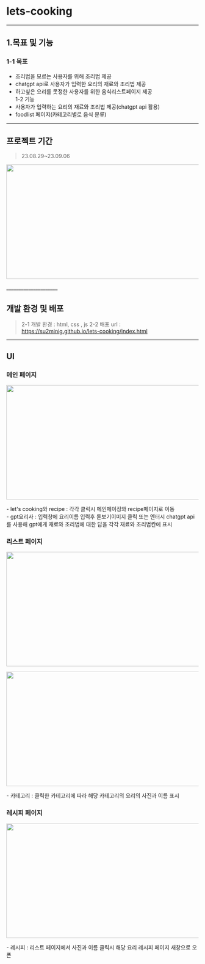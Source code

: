 # lets-cooking
_______________________
## 1.목표 및 기능
### 1-1  목표
* 조리법을 모르는 사용자를 위해 조리법 제공
* chatgpt api로 사용자가 입력한 요리의 재료와 조리법 제공
* 하고싶은 요리를 못정한 사용자를 위한 음식리스트페이지 제공  
1-2 기능
* 사용자가 입력하는 요리의 재료와 조리법 제공(chatgpt api 활용)
* foodlist 페이지(카테고리별로 음식 분류)
_____________________
## 프로젝트 기간

> 23.08.29~23.09.06

<p>
  <img src="https://github.com/su2minig/lets-cooking/assets/141402694/b78b9f12-950e-46aa-bfe9-0352e7be6ebf" width="600px" height="300px">
</p>
_____________________

## 개발 환경 및 배포
  
  >2-1 개발 환경 : html, css , js
  >2-2 배포 url : https://su2minig.github.io/lets-cooking/index.html
___________________
## UI
### 메인 페이지

<p align="center">
  <img src="https://github.com/su2minig/lets-cooking/assets/141402694/df3c2cf3-9cf3-401c-839b-10bff5754d00" width="600px" height="300px">
</p>
- let's cooking와 recipe : 각각 클릭시 메인페이징와 recipe페이지로 이동<br>
- gpt요리사 : 입력창에 요리이름 입력후 돋보기이미지 클릭 또는 엔터시 chatgpt api를 사용해 gpt에게 재료와 조리법에 대한 답을 각각 재료와 조리법칸에 표시

### 리스트 페이지

<p align="center">
  <img src="https://github.com/su2minig/lets-cooking/assets/141402694/5cd2bed9-a543-4e51-8abb-3dd8b195d365" width="600px" height="300px">
</p>
<p align="center">
  <img src="https://github.com/su2minig/lets-cooking/assets/141402694/14bae50c-767e-48e8-b7b3-47759de14ac6" width="600px" height="300px">
</p>
- 카테고리 : 클릭한 카테고리에 따라 해당 카테고리의 요리의 사진과 이름 표시 

### 레시피 페이지

<p align="center">
  <img src="https://github.com/su2minig/lets-cooking/assets/141402694/e0967a2f-adea-40c6-aa3e-419ed7c4ef99" width="600px" height="300px">
</p>
- 레시피 : 리스트 페이지에서 사진과 이름 클릭시 해당 요리 레시피 페이지 새창으로 오픈
